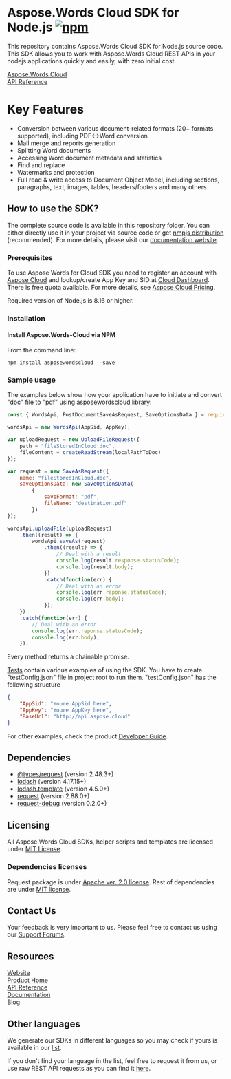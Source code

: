 # Aspose.Words Cloud SDK for Node.js [![npm](https://badge.fury.io/js/asposewordscloud.svg)](https://www.npmjs.com/package/asposewordscloud)
This repository contains Aspose.Words Cloud SDK for Node.js source code. This SDK allows you to work with Aspose.Words Cloud REST APIs in your nodejs applications quickly and easily, with zero initial cost.

[Aspose.Words Cloud](https://products.aspose.cloud/words/family "Aspose.Words Cloud")  
[API Reference](https://apireference.aspose.cloud/words/)  

# Key Features
* Conversion between various document-related formats (20+ formats supported), including PDF<->Word conversion
* Mail merge and reports generation 
* Splitting Word documents
* Accessing Word document metadata and statistics
* Find and replace
* Watermarks and protection
* Full read & write access to Document Object Model, including sections, paragraphs, text, images, tables, headers/footers and many others

## How to use the SDK?
The complete source code is available in this repository folder. You can either directly use it in your project via source code or get [nmpjs distribution](https://www.npmjs.com/package/asposewordscloud) (recommended). For more details, please visit our [documentation website](https://docs.aspose.cloud/display/wordscloud/Available+SDKs).

### Prerequisites

To use Aspose Words for Cloud SDK you need to register an account with [Aspose Cloud](https://www.aspose.cloud/) and lookup/create App Key and SID at [Cloud Dashboard](https://dashboard.aspose.cloud/#/apps). There is free quota available. For more details, see [Aspose Cloud Pricing](https://purchase.aspose.cloud/pricing).

Required version of Node.js is 8.16 or higher.

### Installation

#### Install Aspose.Words-Cloud via NPM

From the command line:

	npm install asposewordscloud --save


### Sample usage

The examples below show how your application have to initiate and convert "doc" file to "pdf" using asposewordscloud library:
``` js
const { WordsApi, PostDocumentSaveAsRequest, SaveOptionsData } = require("asposewordscloud");

wordsApi = new WordsApi(AppSid, AppKey);

var uploadRequest = new UploadFileRequest({
    path = "fileStoredInCloud.doc",
    fileContent = createReadStream(localPathToDoc)
});

var request = new SaveAsRequest({
	name: "fileStoredInCloud.doc",
	saveOptionsData: new SaveOptionsData(
		{
			saveFormat: "pdf",
			fileName: "destination.pdf"
		})
});

wordsApi.uploadFile(uploadRequest)
    .then((result) => {
		wordsApi.saveAs(request)
			.then((result) => {
				// Deal with a result
				console.log(result.response.statusCode);
				console.log(result.body);
			})
			.catch(function(err) {
				// Deal with an error
				console.log(err.reponse.statusCode);
				console.log(err.body);
			});
    })
	.catch(function(err) {
		// Deal with an error
		console.log(err.reponse.statusCode);
		console.log(err.body);
	});	

```

Every method returns a chainable promise.

[Tests](test) contain various examples of using the SDK. You have to create "testConfig.json" file in project root to run them.
"testConfig.json" has the following structure
``` json
{
    "AppSid": "Youre AppSid here",
    "AppKey": "Youre AppKey here",
    "BaseUrl": "http://api.aspose.cloud"
}
```

For other examples, check the product [Developer Guide](https://docs.aspose.cloud/display/wordscloud/Developer+Guide).

## Dependencies
* [@types/request](https://www.npmjs.com/package/@types/request) (version 2.48.3+)  
* [lodash](https://www.npmjs.com/package/lodash) (version 4.17.15+)  
* [lodash.template](https://www.npmjs.com/package/lodash.template) (version 4.5.0+)  
* [request](https://www.npmjs.com/package/request) (version 2.88.0+)  
* [request-debug](https://www.npmjs.com/package/request-debug) (version 0.2.0+)  

## Licensing
 
All Aspose.Words Cloud SDKs, helper scripts and templates are licensed under [MIT License](https://github.com/aspose-words-cloud/aspose-words-cloud-node/blob/master/LICENSE). 

### Dependencies licenses
Request package is under [Apache ver. 2.0 license](https://www.apache.org/licenses/LICENSE-2.0). Rest of dependencies are under [MIT license](https://processwire.com/about/license/mit/).

## Contact Us
Your feedback is very important to us. Please feel free to contact us using our [Support Forums](https://forum.aspose.cloud/c/words).

## Resources
 
[Website](https://www.aspose.cloud/)  
[Product Home](https://products.aspose.cloud/words/family)  
[API Reference](https://apireference.aspose.cloud/words/)  
[Documentation](https://docs.aspose.cloud/display/wordscloud/Home)  
[Blog](https://blog.aspose.cloud/category/words/)  
 
## Other languages
We generate our SDKs in different languages so you may check if yours is available in our [list](https://github.com/aspose-words-cloud).
 
If you don't find your language in the list, feel free to request it from us, or use raw REST API requests as you can find it [here](https://products.aspose.cloud/words/curl).
